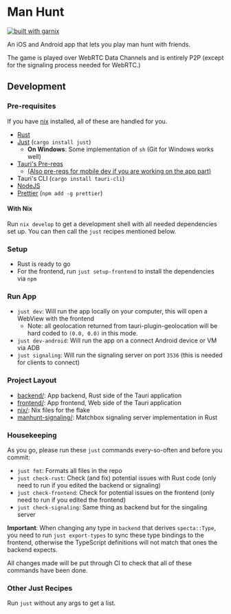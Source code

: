 # Man Hunt

[![built with garnix](https://img.shields.io/endpoint.svg?url=https%3A%2F%2Fgarnix.io%2Fapi%2Fbadges%2FBwc9876%2Fmanhunt-app%3Fbranch%3Dmain)](https://garnix.io/repo/Bwc9876/manhunt-app)

An iOS and Android app that lets you play man hunt with friends.

The game is played over WebRTC Data Channels and is entirely P2P (except for the
signaling process needed for WebRTC.)

<!-- TODO: Download & Install instructions for when we get to publishing -->

## Development

### Pre-requisites

If you have [nix](https://nixos.org) installed, all of these are handled for you.

- [Rust](https://rustup.rs)
- [Just](https://just.systems) (`cargo install just`)
    - **On Windows**: Some implementation of `sh` (Git for Windows works well)
- [Tauri's Pre-reqs](https://tauri.app/start/prerequisites/)
    - [(Also pre-reqs for mobile dev if you are working on the app part)](https://tauri.app/start/prerequisites/#configure-for-mobile-targets)
- Tauri's CLI (`cargo install tauri-cli`)
- [NodeJS](https://nodejs.org)
- [Prettier](https://prettier.io/) (`npm add -g prettier`)

#### With Nix

Run `nix develop` to get a development shell with all needed dependencies set up.
You can then call the `just` recipes mentioned below.

### Setup

- Rust is ready to go
- For the frontend, run `just setup-frontend` to install the dependencies via `npm`

### Run App

- `just dev`: Will run the app locally on your computer, this will open a
  WebView with the frontend
    - Note: all geolocation returned from tauri-plugin-geolocation will be hard
      coded to `(0.0, 0.0)` in this mode.
- `just dev-android`: Will run the app on a connect Android device or VM via ADB
- `just signaling`: Will run the signaling server on port `3536`
  (this is needed for clients to connect)

### Project Layout

- [backend/](https://github.com/Bwc9876/manhunt-app/tree/main/backend): App
  backend, Rust side of the Tauri application
- [frontend/](https://github.com/Bwc9876/manhunt-app/tree/main/frontend): App
  frontend, Web side of the Tauri application
- [nix/](https://github.com/Bwc9876/manhunt-app/tree/main/nix): Nix files for
  the flake
- [manhunt-signaling/](https://github.com/Bwc9876/manhunt-app/tree/main/manhunt-signaling):
  Matchbox signaling server implementation in Rust

### Housekeeping

As you go, please run these `just` commands every-so-often and before you commit:

- `just fmt`: Formats all files in the repo
- `just check-rust`: Check (and fix) potential issues with Rust code
  (only need to run if you edited the backend or signaling)
- `just check-frontend`: Check for potential issues on the frontend
  (only need to run if you edited the frontend)
- `just check-signaling`: Same thing as backend but for the singaling server

**Important**: When changing any type in `backend` that derives `specta::Type`,
you need to run `just export-types` to sync these type bindings to the frontend,
otherwise the TypeScript definitions will not match that ones the backend expects.

All changes made will be put through CI to check that all of these commands have
been done.

### Other Just Recipes

Run `just` without any args to get a list.
